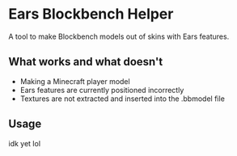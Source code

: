# Ears Blockbench Helper

A tool to make Blockbench models out of skins with Ears features.

## What works and what doesn't
- Making a Minecraft player model
- Ears features are currently positioned incorrectly
- Textures are not extracted and inserted into the .bbmodel file

## Usage
idk yet lol